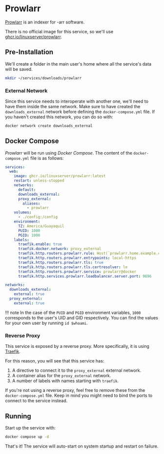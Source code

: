 # Prowlarr

[Prowlarr](https://prowlarr.com/) is an indexer for -arr software.

There is no official image for this service, so we'll use [ghcr.io/linuxserver/prowlarr](https://hub.docker.com/r/linuxserver/prowlarr).

## Pre-Installation

We'll create a folder in the main user's home where all the service's data will be saved.

```bash
mkdir ~/services/downloads/prowlarr
```

### External Network

Since this service needs to interoperate with another one, we'll need to have them inside the same network. Make sure to have created the `downloads_external` network before defining the `docker-compose.yml` file. If you haven't created this network, you can do so with:

```bash
docker network create downloads_external
```

## Docker Compose

*Prowlarr* will be run using *Docker Compose*. The content of the `docker-compose.yml` file is as follows:

```yaml
services:
  web:
    image: ghcr.io/linuxserver/prowlarr:latest
    restart: unless-stopped
    networks:
      default:
      downloads_external:
      proxy_external:
        aliases:
          - prowlarr
    volumes:
      - ./config:/config
    environment:
      TZ: America/Guayaquil
      PUID: 1000
      PGID: 1000
    labels:
      traefik.enable: true
      traefik.docker.network: proxy_external
      traefik.http.routers.prowlarr.rule: Host(`prowlarr.home.example.com`) || Host(`prowlarr.vpn.example.com`)
      traefik.http.routers.prowlarr.entrypoints: local-https
      traefik.http.routers.prowlarr.tls: true
      traefik.http.routers.prowlarr.tls.certresolver: le
      traefik.http.routers.prowlarr.service: prowlarr@docker
      traefik.http.services.prowlarr.loadbalancer.server.port: 9696

networks:
  downloads_external:
    external: true
  proxy_external:
    external: true
```

!!! note
    In the case of the `PUID` and `PGID` environment variables, `1000` corresponds to the user's UID and GID respectively. You can find the values for your own user by running `id $whoami`.

### Reverse Proxy

This service is exposed by a reverse proxy. More specifically, it is using [Traefik](../networking/traefik.md).

For this reason, you will see that this service has:

1. A directive to connect it to the `proxy_external` external network.
2. A container alias for the `proxy_external` network.
3. A number of labels with names starting with `traefik`.

If you're not using a reverse proxy, feel free to remove these from the `docker-compose.yml` file.
Keep in mind you might need to bind the ports to connect to the service instead.

## Running

Start up the service with:

```bash
docker compose up -d
```

That's it! The service will auto-start on system startup and restart on failure.
